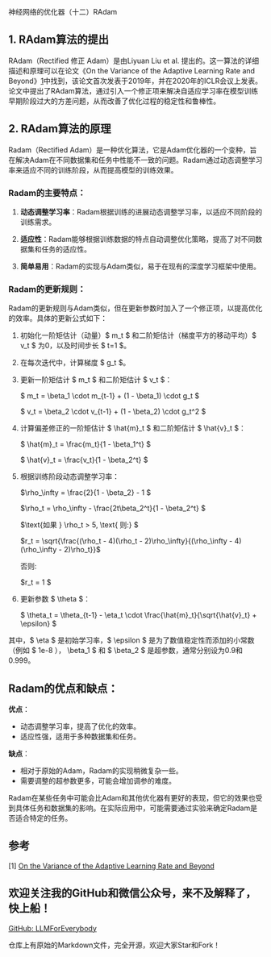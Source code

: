 神经网络的优化器（十二）RAdam

## 1. RAdam算法的提出
RAdam（Rectified 修正 Adam）是由Liyuan Liu et al. 提出的。这一算法的详细描述和原理可以在论文《On the Variance of the Adaptive Learning Rate and Beyond》[1](#refer-anchor-1)中找到，该论文首次发表于2019年，并在2020年的ICLR会议上发表。论文中提出了RAdam算法，通过引入一个修正项来解决自适应学习率在模型训练早期阶段过大的方差问题，从而改善了优化过程的稳定性和鲁棒性。

## 2. RAdam算法的原理

Radam（Rectified Adam）是一种优化算法，它是Adam优化器的一个变种，旨在解决Adam在不同数据集和任务中性能不一致的问题。Radam通过动态调整学习率来适应不同的训练阶段，从而提高模型的训练效果。

### Radam的主要特点：

1. **动态调整学习率**：Radam根据训练的进展动态调整学习率，以适应不同阶段的训练需求。

2. **适应性**：Radam能够根据训练数据的特点自动调整优化策略，提高了对不同数据集和任务的适应性。

3. **简单易用**：Radam的实现与Adam类似，易于在现有的深度学习框架中使用。

### Radam的更新规则：

Radam的更新规则与Adam类似，但在更新参数时加入了一个修正项，以提高优化的效率。具体的更新公式如下：

1. 初始化一阶矩估计（动量）$ m_t $ 和二阶矩估计（梯度平方的移动平均）$ v_t $ 为0，以及时间步长 $ t=1 $。

2. 在每次迭代中，计算梯度 $ g_t $。

3. 更新一阶矩估计 $ m_t $ 和二阶矩估计 $ v_t $：

   $ m_t = \beta_1 \cdot m_{t-1} + (1 - \beta_1) \cdot g_t $

   $ v_t = \beta_2 \cdot v_{t-1} + (1 - \beta_2) \cdot g_t^2 $

4. 计算偏差修正的一阶矩估计 $ \hat{m}_t $ 和二阶矩估计 $ \hat{v}_t $：

   $ \hat{m}_t = \frac{m_t}{1 - \beta_1^t} $

   $ \hat{v}_t = \frac{v_t}{1 - \beta_2^t} $

5. 根据训练阶段动态调整学习率：

    $\rho_\infty = \frac{2}{1 - \beta_2} - 1 $

    $\rho_t = \rho_\infty - \frac{2t\beta_2^t}{1 - \beta_2^t} $

    $\text{如果 } \rho_t > 5, \text{ 则:} $

    $r_t = \sqrt{\frac{(\rho_t - 4)(\rho_t - 2)\rho_\infty}{(\rho_\infty - 4)(\rho_\infty - 2)\rho_t}}$

    $\text{否则:}$

    $r_t = 1 $

6. 更新参数 $ \theta $：

   $ \theta_t = \theta_{t-1} - \eta_t \cdot \frac{\hat{m}_t}{\sqrt{\hat{v}_t} + \epsilon} $

其中，$ \eta $ 是初始学习率，$ \epsilon $ 是为了数值稳定性而添加的小常数（例如 $ 1e-8 $），$ \beta_1 $ 和 $ \beta_2 $ 是超参数，通常分别设为0.9和0.999。

## Radam的优点和缺点：

**优点**：
- 动态调整学习率，提高了优化的效率。
- 适应性强，适用于多种数据集和任务。

**缺点**：
- 相对于原始的Adam，Radam的实现稍微复杂一些。
- 需要调整的超参数更多，可能会增加调参的难度。

Radam在某些任务中可能会比Adam和其他优化器有更好的表现，但它的效果也受到具体任务和数据集的影响。在实际应用中，可能需要通过实验来确定Radam是否适合特定的任务。


## 参考

[1] [On the Variance of the Adaptive Learning Rate and Beyond](https://arxiv.org/abs/1908.03265)

## 欢迎关注我的GitHub和微信公众号，来不及解释了，快上船！

[GitHub: LLMForEverybody](https://github.com/luhengshiwo/LLMForEverybody)

仓库上有原始的Markdown文件，完全开源，欢迎大家Star和Fork！